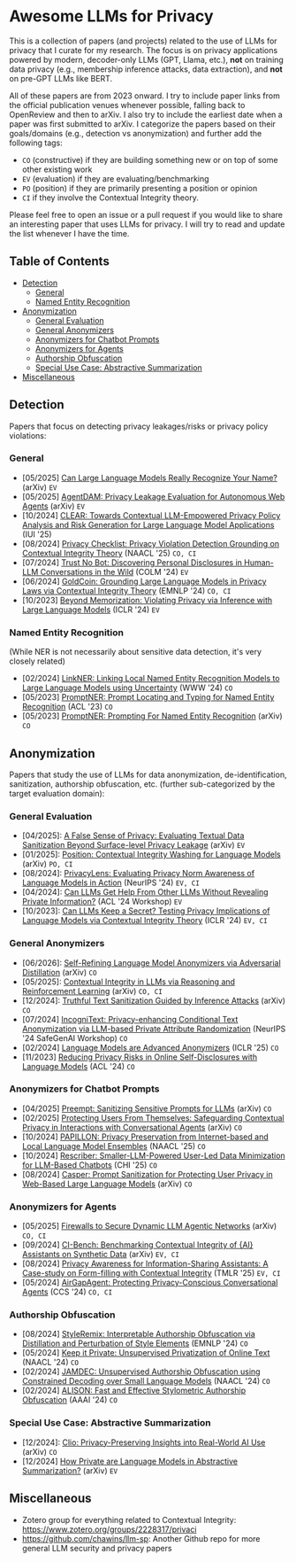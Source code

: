 # Awesome LLMs for Privacy

This is a collection of papers (and projects) related to the use of LLMs for privacy that I curate for my research.
The focus is on privacy applications powered by modern, decoder-only LLMs (GPT, Llama, etc.),  **not** on training data privacy (e.g., membership inference attacks, data extraction), and **not** on pre-GPT LLMs like BERT.

All of these papers are from 2023 onward.
I try to include paper links from the official publication venues whenever possible, falling back to OpenReview and then to arXiv.
I also try to include the earliest date when a paper was first submitted to arXiv.
I categorize the papers based on their goals/domains (e.g., detection vs anonymization) and further add the following tags:
- `CO` (constructive) if they are building something new or on top of some other existing work
- `EV` (evaluation) if they are evaluating/benchmarking
- `PO` (position) if they are primarily presenting a position or opinion
- `CI` if they involve the Contextual Integrity theory.

Please feel free to open an issue or a pull request if you would like to share an interesting paper that uses LLMs for privacy.
I will try to read and update the list whenever I have the time.

## Table of Contents
- [Detection](#detection)
  - [General](#general)
  - [Named Entity Recognition](#named-entity-recognition)
- [Anonymization](#anonymization)
  - [General Evaluation](#general-evaluation)
  - [General Anonymizers](#general-anonymizers)
  - [Anonymizers for Chatbot Prompts](#anonymizers-for-chatbot-prompts)
  - [Anonymizers for Agents](#anonymizers-for-agents)
  - [Authorship Obfuscation](#authorship-obfuscation)
  - [Special Use Case: Abstractive Summarization](#special-use-case-abstractive-summarization)
- [Miscellaneous](#miscellaneous)

## Detection
Papers that focus on detecting privacy leakages/risks or privacy policy violations:

### General
- [05/2025] [Can Large Language Models Really Recognize Your Name?](https://arxiv.org/abs/2505.14549) (arXiv) `EV`
- [05/2025] [AgentDAM: Privacy Leakage Evaluation for Autonomous Web Agents](https://arxiv.org/abs/2503.09780) (arXiv) `EV`
- [10/2024] [CLEAR: Towards Contextual LLM-Empowered Privacy Policy Analysis and Risk Generation for Large Language Model Applications](https://dl.acm.org/doi/full/10.1145/3708359.3712156) (IUI '25)
- [08/2024] [Privacy Checklist: Privacy Violation Detection Grounding on Contextual Integrity Theory](https://aclanthology.org/2025.naacl-long.86/) (NAACL '25) `CO, CI`
- [07/2024] [Trust No Bot: Discovering Personal  Disclosures in Human-LLM Conversations in the Wild](https://openreview.net/forum?id=tIpWtMYkzU) (COLM '24) `EV`
- [06/2024] [GoldCoin: Grounding Large Language Models in Privacy Laws via Contextual Integrity Theory](https://aclanthology.org/2024.emnlp-main.195/) (EMNLP '24) `CO, CI`
- [10/2023] [Beyond Memorization: Violating Privacy via Inference with Large Language Models](https://openreview.net/forum?id=kmn0BhQk7p) (ICLR '24) `EV`

### Named Entity Recognition
(While NER is not necessarily about sensitive data detection, it's very closely related)
- [02/2024] [LinkNER: Linking Local Named Entity Recognition Models to Large Language Models using Uncertainty](https://dl.acm.org/doi/10.1145/3589334.3645414) (WWW '24) `CO`
- [05/2023] [PromptNER: Prompt Locating and Typing for Named Entity Recognition](https://aclanthology.org/2023.acl-long.698/) (ACL '23) `CO`
- [05/2023] [PromptNER: Prompting For Named Entity Recognition](https://arxiv.org/abs/2305.15444) (arXiv) `CO`

## Anonymization
Papers that study the use of LLMs for data anonymization, de-identification, sanitization, authorship obfuscation, etc. (further sub-categorized by the target evaluation domain):

### General Evaluation
- [04/2025]: [A False Sense of Privacy: Evaluating Textual Data Sanitization Beyond Surface-level Privacy Leakage](https://www.arxiv.org/pdf/2504.21035) (arXiv) `EV`
- [01/2025]: [Position: Contextual Integrity Washing for Language Models](https://arxiv.org/abs/2501.19173) (arXiv) `PO, CI`
- [08/2024]: [PrivacyLens: Evaluating Privacy Norm Awareness of Language Models in Action](https://openreview.net/forum?id=CxNXoMnCKc) (NeurIPS '24) `EV, CI`
- [04/2024]: [Can LLMs Get Help From Other LLMs Without Revealing Private Information?](https://aclanthology.org/2024.privatenlp-1.12/) (ACL '24 Workshop) `EV`
- [10/2023]: [Can LLMs Keep a Secret? Testing Privacy Implications of Language Models via Contextual Integrity Theory](https://openreview.net/forum?id=gmg7t8b4s0) (ICLR '24) `EV, CI`

### General Anonymizers
- [06/2026]: [Self-Refining Language Model Anonymizers via Adversarial Distillation](https://arxiv.org/abs/2506.01420) (arXiv) `CO`
- [05/2025]: [Contextual Integrity in LLMs via Reasoning and Reinforcement Learning](https://arxiv.org/abs/2506.04245) (arXiv) `CO, CI`
- [12/2024]: [Truthful Text Sanitization Guided by Inference Attacks](https://arxiv.org/abs/2412.12928) (arXiv) `CO`
- [07/2024] [IncogniText: Privacy-enhancing Conditional Text Anonymization via LLM-based Private Attribute Randomization](https://openreview.net/forum?id=JRifjkHove) (NeurIPS '24 SafeGenAI Workshop) `CO`
- [02/2024] [Language Models are Advanced Anonymizers](https://openreview.net/forum?id=82p8VHRsaK) (ICLR '25) `CO`
- [11/2023] [Reducing Privacy Risks in Online Self-Disclosures with Language Models](https://aclanthology.org/2024.acl-long.741/) (ACL '24) `CO`

### Anonymizers for Chatbot Prompts
- [04/2025] [Preempt: Sanitizing Sensitive Prompts for LLMs](https://arxiv.org/abs/2504.05147) (arXiv) `CO`
- [02/2025] [Protecting Users From Themselves: Safeguarding Contextual Privacy in Interactions with Conversational Agents](https://arxiv.org/abs/2502.18509) (arXiv) `CO`
- [10/2024] [PAPILLON: Privacy Preservation from Internet-based and Local Language Model Ensembles](https://aclanthology.org/2025.naacl-long.173/) (NAACL '25) `CO`
- [10/2024] [Rescriber: Smaller-LLM-Powered User-Led Data Minimization for LLM-Based Chatbots](https://dl.acm.org/doi/10.1145/3706598.3713701) (CHI '25) `CO`
- [08/2024] [Casper: Prompt Sanitization for Protecting User Privacy in Web-Based Large Language Models](https://arxiv.org/abs/2408.07004) (arXiv) `CO`

### Anonymizers for Agents
- [05/2025] [Firewalls to Secure Dynamic LLM Agentic Networks](https://arxiv.org/abs/2502.01822) (arXiv) `CO, CI`
- [09/2024] [CI-Bench: Benchmarking Contextual Integrity of {AI} Assistants on Synthetic Data](https://arxiv.org/abs/2409.13903) (arXiv) `EV, CI`
- [08/2024] [Privacy Awareness for Information-Sharing Assistants: A Case-study on Form-filling with Contextual Integrity](https://openreview.net/forum?id=l9rATNBB8Y) (TMLR '25) `EV, CI`
- [05/2024] [AirGapAgent: Protecting Privacy-Conscious Conversational Agents](https://dl.acm.org/doi/10.1145/3658644.3690350) (CCS '24) `CO, CI`

### Authorship Obfuscation
- [08/2024] [StyleRemix: Interpretable Authorship Obfuscation via Distillation and Perturbation of Style Elements](https://aclanthology.org/2024.emnlp-main.241/) (EMNLP '24) `CO`
- [05/2024] [Keep it Private: Unsupervised Privatization of Online Text](https://aclanthology.org/2024.naacl-long.480/) (NAACL '24) `CO`
- [02/2024] [JAMDEC: Unsupervised Authorship Obfuscation using Constrained Decoding over Small Language Models](https://aclanthology.org/2024.naacl-long.87) (NAACL '24) `CO`
- [02/2024] [ALISON: Fast and Effective Stylometric Authorship Obfuscation](https://ojs.aaai.org/index.php/AAAI/article/view/29901) (AAAI '24) `CO`

### Special Use Case: Abstractive Summarization
- [12/2024]: [Clio: Privacy-Preserving Insights into Real-World AI Use](https://arxiv.org/abs/2412.13678) (arXiv) `CO`
- [12/2024] [How Private are Language Models in Abstractive Summarization?](https://arxiv.org/abs/2412.12040) (arXiv) `EV`

## Miscellaneous
- Zotero group for everything related to Contextual Integrity: https://www.zotero.org/groups/2228317/privaci
- https://github.com/chawins/llm-sp: Another Github repo for more general LLM security and privacy papers
